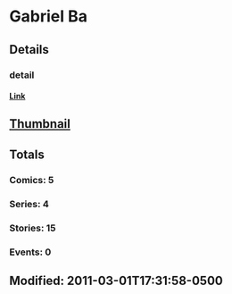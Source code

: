 # Gabriel  Ba 
## Details
### detail
#### [Link](http://marvel.com/comics/creators/11122/gabriel_ba?utm_campaign=apiRef&utm_source=225578a89fc76f3d20fbffda5d17a88d)
## [Thumbnail](http://i.annihil.us/u/prod/marvel/i/mg/3/b0/4bc5c64248773.jpg)
## Totals
### Comics: 5
### Series: 4
### Stories: 15
### Events: 0
## Modified: 2011-03-01T17:31:58-0500